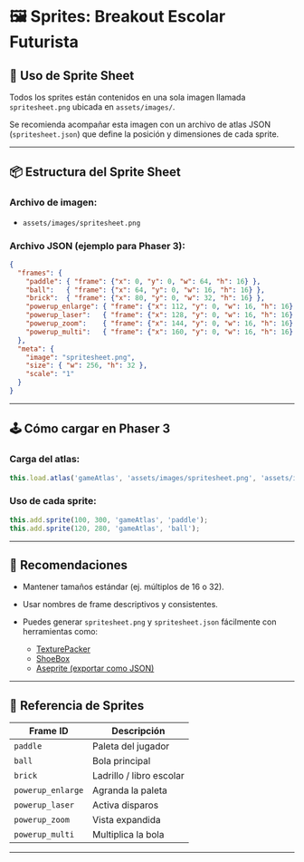 # 🖼️ Sprites: Breakout Escolar Futurista

## 📁 Uso de Sprite Sheet

Todos los sprites están contenidos en una sola imagen llamada `spritesheet.png` ubicada en `assets/images/`.

Se recomienda acompañar esta imagen con un archivo de atlas JSON (`spritesheet.json`) que define la posición y dimensiones de cada sprite.

---

## 📦 Estructura del Sprite Sheet

### Archivo de imagen:

* `assets/images/spritesheet.png`

### Archivo JSON (ejemplo para Phaser 3):

```json
{
  "frames": {
    "paddle": { "frame": {"x": 0, "y": 0, "w": 64, "h": 16} },
    "ball":   { "frame": {"x": 64, "y": 0, "w": 16, "h": 16} },
    "brick":  { "frame": {"x": 80, "y": 0, "w": 32, "h": 16} },
    "powerup_enlarge": { "frame": {"x": 112, "y": 0, "w": 16, "h": 16} },
    "powerup_laser":   { "frame": {"x": 128, "y": 0, "w": 16, "h": 16} },
    "powerup_zoom":    { "frame": {"x": 144, "y": 0, "w": 16, "h": 16} },
    "powerup_multi":   { "frame": {"x": 160, "y": 0, "w": 16, "h": 16} }
  },
  "meta": {
    "image": "spritesheet.png",
    "size": { "w": 256, "h": 32 },
    "scale": "1"
  }
}
```

---

## 🕹️ Cómo cargar en Phaser 3

### Carga del atlas:

```js
this.load.atlas('gameAtlas', 'assets/images/spritesheet.png', 'assets/images/spritesheet.json');
```

### Uso de cada sprite:

```js
this.add.sprite(100, 300, 'gameAtlas', 'paddle');
this.add.sprite(120, 280, 'gameAtlas', 'ball');
```

---

## 🧠 Recomendaciones

* Mantener tamaños estándar (ej. múltiplos de 16 o 32).
* Usar nombres de frame descriptivos y consistentes.
* Puedes generar `spritesheet.png` y `spritesheet.json` fácilmente con herramientas como:

  * [TexturePacker](https://www.codeandweb.com/texturepacker)
  * [ShoeBox](https://renderhjs.net/shoebox/)
  * [Aseprite (exportar como JSON)](https://www.aseprite.org/)

---

## 🧾 Referencia de Sprites

| Frame ID          | Descripción              |
| ----------------- | ------------------------ |
| `paddle`          | Paleta del jugador       |
| `ball`            | Bola principal           |
| `brick`           | Ladrillo / libro escolar |
| `powerup_enlarge` | Agranda la paleta        |
| `powerup_laser`   | Activa disparos          |
| `powerup_zoom`    | Vista expandida          |
| `powerup_multi`   | Multiplica la bola       |

---
